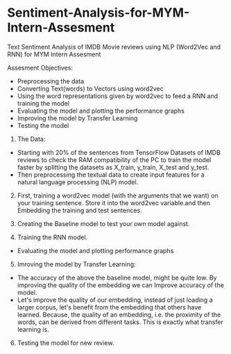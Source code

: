 # Sentiment-Analysis-for-MYM-Intern-Assesment

Text Sentiment Analysis of IMDB Movie reviews using NLP (Word2Vec and RNN) for MYM Intern Assesment

Assesment Objectives:
- Preprocessing the data
- Converting Text(words) to Vectors using word2vec
- Using the word representations given by word2vec to feed a RNN and training the model
- Evaluating the model and plotting the performance graphs
- Improving the model by Transfer Learning
- Testing the model

1. The Data:
 - Starting with 20% of the sentences from TensorFlow Datasets of IMDB reviews to check the RAM compatibility of the PC to train the model faster by          splitting the datasets as X_train, y_train, X_test and y_test.
 - Then preprocessing the textual data to create input features for a natural language processing (NLP) model.
 
2. First, training a word2vec model (with the arguments that we want) on your training sentence. Store it into the word2vec variable.and then Embedding the training and test sentences.

3. Creating the Baseline model to test your own model against.

4. Training the RNN model.
 - Evaluating the model and plotting performance graphs

5. Imroving the model by Transfer Learning:
 - The accuracy of the above the baseline model, might be quite low. By improving the quality of the embedding we can Improve accuracy of the model.
 - Let's improve the quality of our embedding, instead of just loading a larger corpus, let's benefit from the embedding that others have learned. Because,    the quality of an embedding, i.e. the proximity of the words, can be derived from different tasks. This is exactly what transfer learning is.
 
6. Testing the model for new review.
   
